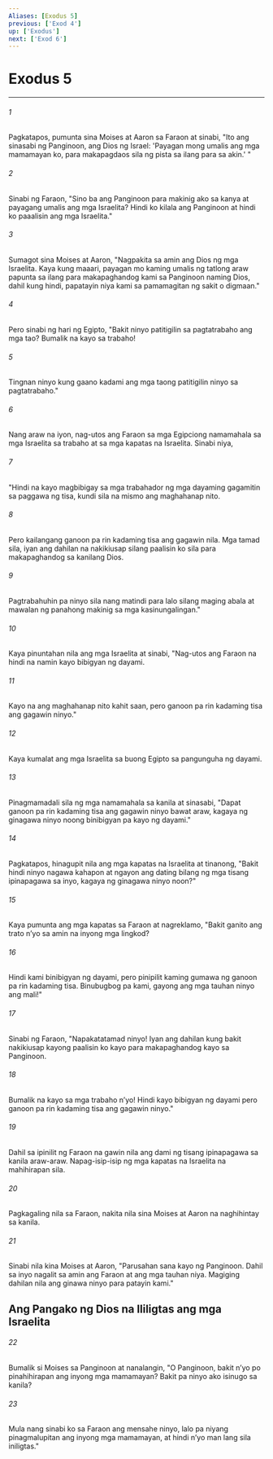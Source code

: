```yaml
---
Aliases: [Exodus 5]
previous: ['Exod 4']
up: ['Exodus']
next: ['Exod 6']
---
```

# Exodus 5

***


###### 1 


Pagkatapos, pumunta sina Moises at Aaron sa Faraon at sinabi, "Ito ang sinasabi ng Panginoon, ang Dios ng Israel: 'Payagan mong umalis ang mga mamamayan ko, para makapagdaos sila ng pista sa ilang para sa akin.' " 


###### 2 


Sinabi ng Faraon, "Sino ba ang Panginoon para makinig ako sa kanya at payagang umalis ang mga Israelita? Hindi ko kilala ang Panginoon at hindi ko paaalisin ang mga Israelita." 


###### 3 


Sumagot sina Moises at Aaron, "Nagpakita sa amin ang Dios ng mga Israelita. Kaya kung maaari, payagan mo kaming umalis ng tatlong araw papunta sa ilang para makapaghandog kami sa Panginoon naming Dios, dahil kung hindi, papatayin niya kami sa pamamagitan ng sakit o digmaan." 


###### 4 


Pero sinabi ng hari ng Egipto, "Bakit ninyo patitigilin sa pagtatrabaho ang mga tao? Bumalik na kayo sa trabaho! 


###### 5 


Tingnan ninyo kung gaano kadami ang mga taong patitigilin ninyo sa pagtatrabaho." 


###### 6 


Nang araw na iyon, nag-utos ang Faraon sa mga Egipciong namamahala sa mga Israelita sa trabaho at sa mga kapatas na Israelita. Sinabi niya, 


###### 7 


"Hindi na kayo magbibigay sa mga trabahador ng mga dayaming gagamitin sa paggawa ng tisa, kundi sila na mismo ang maghahanap nito. 


###### 8 


Pero kailangang ganoon pa rin kadaming tisa ang gagawin nila. Mga tamad sila, iyan ang dahilan na nakikiusap silang paalisin ko sila para makapaghandog sa kanilang Dios. 


###### 9 


Pagtrabahuhin pa ninyo sila nang matindi para lalo silang maging abala at mawalan ng panahong makinig sa mga kasinungalingan." 


###### 10 


Kaya pinuntahan nila ang mga Israelita at sinabi, "Nag-utos ang Faraon na hindi na namin kayo bibigyan ng dayami. 


###### 11 


Kayo na ang maghahanap nito kahit saan, pero ganoon pa rin kadaming tisa ang gagawin ninyo." 


###### 12 


Kaya kumalat ang mga Israelita sa buong Egipto sa pangunguha ng dayami. 


###### 13 


Pinagmamadali sila ng mga namamahala sa kanila at sinasabi, "Dapat ganoon pa rin kadaming tisa ang gagawin ninyo bawat araw, kagaya ng ginagawa ninyo noong binibigyan pa kayo ng dayami." 


###### 14 


Pagkatapos, hinagupit nila ang mga kapatas na Israelita at tinanong, "Bakit hindi ninyo nagawa kahapon at ngayon ang dating bilang ng mga tisang ipinapagawa sa inyo, kagaya ng ginagawa ninyo noon?" 


###### 15 


Kaya pumunta ang mga kapatas sa Faraon at nagreklamo, "Bakit ganito ang trato nʼyo sa amin na inyong mga lingkod? 


###### 16 


Hindi kami binibigyan ng dayami, pero pinipilit kaming gumawa ng ganoon pa rin kadaming tisa. Binubugbog pa kami, gayong ang mga tauhan ninyo ang mali!" 


###### 17 


Sinabi ng Faraon, "Napakatatamad ninyo! Iyan ang dahilan kung bakit nakikiusap kayong paalisin ko kayo para makapaghandog kayo sa Panginoon. 


###### 18 


Bumalik na kayo sa mga trabaho nʼyo! Hindi kayo bibigyan ng dayami pero ganoon pa rin kadaming tisa ang gagawin ninyo." 


###### 19 


Dahil sa ipinilit ng Faraon na gawin nila ang dami ng tisang ipinapagawa sa kanila araw-araw. Napag-isip-isip ng mga kapatas na Israelita na mahihirapan sila. 


###### 20 


Pagkagaling nila sa Faraon, nakita nila sina Moises at Aaron na naghihintay sa kanila. 


###### 21 


Sinabi nila kina Moises at Aaron, "Parusahan sana kayo ng Panginoon. Dahil sa inyo nagalit sa amin ang Faraon at ang mga tauhan niya. Magiging dahilan nila ang ginawa ninyo para patayin kami." 

## Ang Pangako ng Dios na Ililigtas ang mga Israelita 


###### 22 


Bumalik si Moises sa Panginoon at nanalangin, "O Panginoon, bakit nʼyo po pinahihirapan ang inyong mga mamamayan? Bakit pa ninyo ako isinugo sa kanila? 


###### 23 


Mula nang sinabi ko sa Faraon ang mensahe ninyo, lalo pa niyang pinagmalupitan ang inyong mga mamamayan, at hindi nʼyo man lang sila iniligtas."
